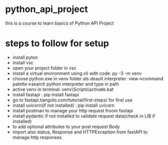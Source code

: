 # python_api_project
this is a course to learn basics of Python API Project

# steps to follow for setup
- install pyton
- install vsc
- open your project folder in vsc
- install a virtual environment using cli with code: py -3 -m venv <venv-name>
- choose python.exe in venv folder als deault interpreter: view->command palette->search 
   python interpreter and type in path
- active venv in terminal: venv\Scripts\activate.bat
- install fastapi : pip install fastapi
- go to fastapi.tiangolo.com/tutorial/first-steps/ for first use 
- install uvicorn(if not installed) : pip install uvicorn
- install postman to manage your http request froom fastapi
- install pydantic if not installed to validate request 
  data(check in LIB if installed)
- <from typing import optional> to add optional attributes to your post request Body
- import also status, Response and HTTPException from fastAPI to manage http responses